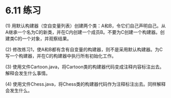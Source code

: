 # 6.11 练习

\(1\) 用默认构建器（空自变量列表）创建两个类：A和B，令它们自己声明自己。从A继承一个名为C的新类，并在C内创建一个成员B。不要为C创建一个构建器。创建类C的一个对象，并观察结果。

\(2\) 修改练习1，使A和B都有含有自变量的构建器，则不是采用默认构建器。为C写一个构建器，并在C的构建器中执行所有初始化工作。

\(3\) 使用文件Cartoon.java，将Cartoon类的构建器代码变成注释内容标注出去。解释会发生什么事情。

\(4\) 使用文件Chess.java，将Chess类的构建器代码作为注释标注出去。同样解释会发生什么。

